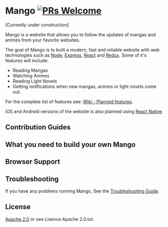 # Mango [![PRs Welcome](https://img.shields.io/badge/PRs-welcome-brightgreen.svg)](CONTRIBUTING.md#pull-requests)

[Currently under construction]

Mango is a website that allows you to follow the updates of mangas and animes from your favorite websites.

The goal of Mango is to built a modern, fast and reliable website with web technologies such as [Node](https://nodejs.org), [Express](http://expressjs.com), [React](https://facebook.github.io/react/) and [Redux](http://redux.js.org/).
Some of it's features will include: 
* Reading Mangas
* Watching Animes
* Reading Light Novels
* Getting notifications when new mangas, animes or light novels come out.

For the complete list of features see: [Wiki - Planned features](https://github.com/mango-team/mango/wiki/Planned-features).

iOS and Android versions of the website is also planned using [React Native](https://facebook.github.io/react-native/).

## Contribution Guides

## What you need to build your own Mango

## Browser Support

## Troubleshooting

If you have any problems running Mango, See the [Troubleshooting Guide](https://github.com/mango-team/mango/wiki/Troubleshooting).

## License
[Apache 2.0](https://www.apache.org/licenses/LICENSE-2.0) or see Lisence Apache 2.0.txt.